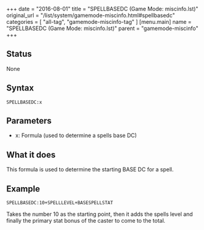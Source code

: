 +++
date = "2016-08-01"
title = "SPELLBASEDC (Game Mode: miscinfo.lst)"
original_url = "/list/system/gamemode-miscinfo.html#spellbasedc"
categories = [ "all-tag", "gamemode-miscinfo-tag" ]
[menu.main]
    name = "SPELLBASEDC (Game Mode: miscinfo.lst)"
    parent = "gamemode-miscinfo"
+++

## Status

None

## Syntax

`SPELLBASEDC:x`

## Parameters

-   x: Formula (used to determine a spells base DC)



What it does
------------

This formula is used to determine the starting BASE DC for a spell.

Example
-------

`SPELLBASEDC:10+SPELLLEVEL+BASESPELLSTAT`

Takes the number 10 as the starting point, then it adds the spells level
and finally the primary stat bonus of the caster to come to the total.

